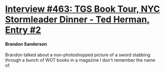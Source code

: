 # [Interview #463: TGS Book Tour, NYC Stormleader Dinner - Ted Herman, Entry #2](https://www.theoryland.com/intvmain.php?i=463#2)

#### Brandon Sanderson

Brandon talked about a non-photoshopped picture of a sword stabbing through a bunch of WOT books in a magazine I don't remember the name of.


